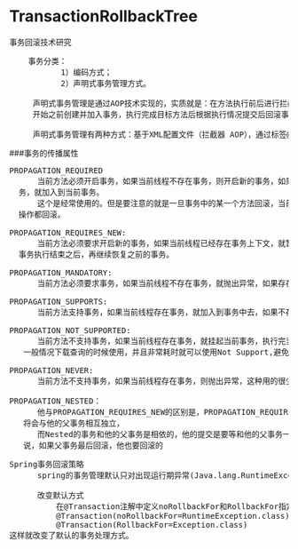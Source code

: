 # TransactionRollbackTree
事务回滚技术研究

<pre>
    事务分类：
	       1）编码方式；
           2）声明式事务管理方式。

     声明式事务管理是通过AOP技术实现的，实质就是：在方法执行前后进行拦截，然后在目标方法
     开始之前创建并加入事务，执行完成目标方法后根据执行情况提交后回滚事务。

     声明式事务管理有两种方式：基于XML配置文件（拦截器 AOP），通过标签@Transaction注解
</pre>

###事务的传播属性
<pre>
PROPAGATION_REQUIRED
      当前方法必须开启事务，如果当前线程不存在事务，则开启新的事务，如果当前线程已经存在事
  务，就加入到当前事务。
      这个是经常使用的。但是要注意的就是一旦事务中的某一个方法回滚，当前事务上下文里所有的
  操作都回滚。

PROPAGATION_REQUIRES_NEW:
      当前方法必须要求开启新的事务，如果当前线程已经存在事务上下文，就暂停当前事务，等待新
  事务执行结束之后，再继续恢复之前的事务。

PROPAGATION_MANDATORY:
      当前方法必须要求事务，如果当前线程不存在事务，就抛出异常，如果存在，就加入事务里。

PROPAGATION_SUPPORTS:
      当前方法支持事务，如果当前线程存在事务，就加入到事务中去，如果不存在，不做任何操作。

PROPAGATION_NOT_SUPPORTED:
      当前方法不支持事务，如果当前线程存在事务，就挂起当前事务，执行完当前方法，恢复事务，
   一般情况下载查询的时候使用，并且非常耗时就可以使用Not Support,避免事务时间超长。

PROPAGATION_NEVER:
      当前方法不支持事务，如果当前线程存在事务，则抛出异常，这种用的很少。

PROPAGATION_NESTED：
      他与PROPAGATION_REQUIRES_NEW的区别是，PROPAGATION_REQUIRES_NEW另起一个事务，
   将会与他的父事务相互独立，
      而Nested的事务和他的父事务是相依的，他的提交是要等和他的父事务一块提交的。也就是
   说，如果父事务最后回滚，他也要回滚的
</pre>

<pre>
Spring事务回滚策略
      spring的事务管理默认只对出现运行期异常(Java.lang.RuntimeException及其子类)进行回滚

      改变默认方式  
          在@Transaction注解中定义noRollbackFor和RollbackFor指定某种异常是否回滚。  
          @Transaction(noRollbackFor=RuntimeException.class)  
          @Transaction(RollbackFor=Exception.class)  
这样就改变了默认的事务处理方式。
</pre>
